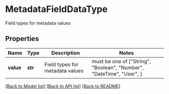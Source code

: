 # MetadataFieldDataType

Field types for metadata values

## Properties
Name | Type | Description | Notes
------------ | ------------- | ------------- | -------------
**value** | **str** | Field types for metadata values |  must be one of ["String", "Boolean", "Number", "DateTime", "User", ]

[[Back to Model list]](../README.md#documentation-for-models) [[Back to API list]](../README.md#documentation-for-api-endpoints) [[Back to README]](../README.md)


